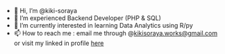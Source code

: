 - 👋 Hi, I’m @kiki-soraya
- 👀 I’m experienced Backend Developer (PHP & SQL) 
- 🌱 I’m currently interested in learning Data Analytics using R/py
- 📫 How to reach me : email me through @kikisoraya.works@gmail.com or visit my linked in profile <a href="https://linkedin.com/in/kikisoraya">here</a>
